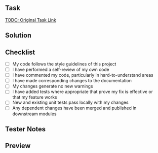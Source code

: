 ## Task

<!-- TODO: Quick overview of the change introduced by this PR and a link to the story containing your acceptance criteria -->

[TODO: Original Task Link](#task)

## Solution

<!-- TODO: How does your solution address the changes required by the acceptance criteria? Are there any unique or other context details that would be helpful to know? -->

## Checklist

- [ ] My code follows the style guidelines of this project
- [ ] I have performed a self-review of my own code
- [ ] I have commented my code, particularly in hard-to-understand areas
- [ ] I have made corresponding changes to the documentation
- [ ] My changes generate no new warnings
- [ ] I have added tests where appropriate that prove my fix is effective or that my feature works
- [ ] New and existing unit tests pass locally with my changes
- [ ] Any dependent changes have been merged and published in downstream modules

## Tester Notes

<!-- TODO: Is there are information that is critical for the reviewer to know when testing your work? Any tips on how to recreate the defect or solicit a specific behavior? Can I see the output via simple HTTP request/response? Is this addressing a browser-specific defect? -->

<!-- Optional: Add Screenshot and notes about testing using Markdown checkboxes.

- [ ] Test item
  - Additional test item info.

- [ ] Test item
  - Additional test item info. -->

## Preview

<!-- TODO: Add deploy preview links below, and add optional notes about accessing the preview. -->

<!-- [Deploy Preview](#deploy-preview-link) -->
<!-- [Storybook Preview](#storybook-preview-link) -->
